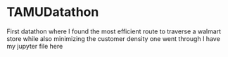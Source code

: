 # TAMUDatathon
First datathon where I found the most efficient route to traverse a walmart store while also minimizing the customer density one went through
I have my jupyter file here 
